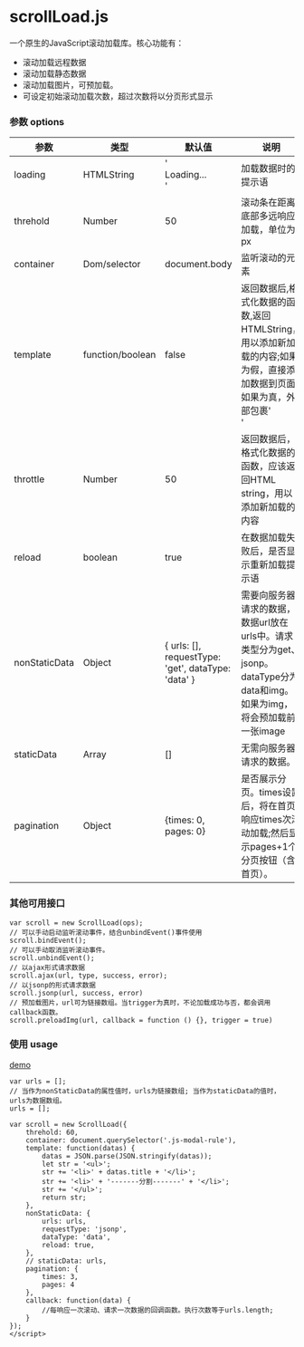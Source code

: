 # scrollLoad.js

 一个原生的JavaScript滚动加载库。核心功能有：
- 滚动加载远程数据
- 滚动加载静态数据
- 滚动加载图片，可预加载。
- 可设定初始滚动加载次数，超过次数将以分页形式显示

### 参数 options

| 参数 | 类型 | 默认值 | 说明 |
| ----- | ----- | ----- | ----- |
| loading | HTMLString | '<div class="ScrollLoad-loading">Loading...</div>' | 加载数据时的提示语 |
| threhold | Number | 50 | 滚动条在距离底部多远响应加载，单位为px |
| container | Dom/selector | document.body |监听滚动的元素 |
| template | function/boolean | false | 返回数据后,格式化数据的函数,返回HTMLString，用以添加新加载的内容;如果为假，直接添加数据到页面; 如果为真，外部包裹'<div class="ScrollLoad"></div>' |
| throttle | Number | 50 | 返回数据后，格式化数据的函数，应该返回HTML string，用以添加新加载的内容 |
| reload | boolean | true | 在数据加载失败后，是否显示重新加载提示语 |
| nonStaticData | Object | { urls: [], requestType: 'get', dataType: 'data' } | 需要向服务器请求的数据，数据url放在urls中。请求类型分为get、jsonp。dataType分为data和img。如果为img，将会预加载前一张image |
| staticData | Array | [] | 无需向服务器请求的数据。|
| pagination | Object | {times: 0, pages: 0} | 是否展示分页。times设置后，将在首页响应times次滚动加载;然后显示pages+1个分页按钮（含首页）。|

### 其他可用接口
```
var scroll = new ScrollLoad(ops);
// 可以手动启动监听滚动事件，结合unbindEvent()事件使用
scroll.bindEvent();
// 可以手动取消监听滚动事件。
scroll.unbindEvent();
// 以ajax形式请求数据
scroll.ajax(url, type, success, error);
// 以jsonp的形式请求数据
scroll.jsonp(url, success, error)
// 预加载图片，url可为链接数组。当trigger为真时，不论加载成功与否，都会调用callback函数。
scroll.preloadImg(url, callback = function () {}, trigger = true)
```

### 使用 usage
[demo](http://standself.github.io/scrollLoad.js/scrollLoad.tests.html)

```
var urls = [];
// 当作为nonStaticData的属性值时，urls为链接数组; 当作为staticData的值时，urls为数据数组。
urls = [];

var scroll = new ScrollLoad({
    threhold: 60,
    container: document.querySelector('.js-modal-rule'),
    template: function(datas) {
        datas = JSON.parse(JSON.stringify(datas));
        let str = '<ul>';
        str += '<li>' + datas.title + '</li>';
        str += '<li>' + '-------分割-------' + '</li>';
        str += '</ul>';
        return str;
    },
    nonStaticData: {
        urls: urls,
        requestType: 'jsonp',
        dataType: 'data',
        reload: true,
    },
    // staticData: urls,
    pagination: {
        times: 3,
        pages: 4
    },
    callback: function(data) {
        //每响应一次滚动、请求一次数据的回调函数。执行次数等于urls.length;
    }
});
</script>
```